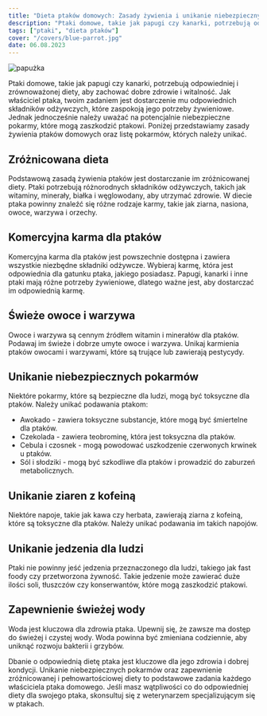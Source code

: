 ```yaml
---
title: "Dieta ptaków domowych: Zasady żywienia i unikanie niebezpiecznych pokarmów"
description: "Ptaki domowe, takie jak papugi czy kanarki, potrzebują odpowiedniej i zrównoważonej diety, aby zachować dobre zdrowie i witalność. Jak właściciel ptaka, twoim zadaniem jest dostarczenie mu odpowiednich składników odżywczych, które zaspokoją jego potrzeby żywieniowe. Jednak jednocześnie należy uważać na potencjalnie niebezpieczne pokarmy, które mogą zaszkodzić ptakowi."
tags: ["ptaki", "dieta ptaków"]
cover: "/covers/blue-parrot.jpg"
date: 06.08.2023
---
```


![papużka](/covers/blue-parrot.jpg)

Ptaki domowe, takie jak papugi czy kanarki, potrzebują odpowiedniej i zrównoważonej diety, aby zachować dobre zdrowie i witalność. Jak właściciel ptaka, twoim zadaniem jest dostarczenie mu odpowiednich składników odżywczych, które zaspokoją jego potrzeby żywieniowe. Jednak jednocześnie należy uważać na potencjalnie niebezpieczne pokarmy, które mogą zaszkodzić ptakowi. Poniżej przedstawiamy zasady żywienia ptaków domowych oraz listę pokarmów, których należy unikać.

## Zróżnicowana dieta

Podstawową zasadą żywienia ptaków jest dostarczanie im zróżnicowanej diety. Ptaki potrzebują różnorodnych składników odżywczych, takich jak witaminy, minerały, białka i węglowodany, aby utrzymać zdrowie. W diecie ptaka powinny znaleźć się różne rodzaje karmy, takie jak ziarna, nasiona, owoce, warzywa i orzechy.

## Komercyjna karma dla ptaków

Komercyjna karma dla ptaków jest powszechnie dostępna i zawiera wszystkie niezbędne składniki odżywcze. Wybieraj karmę, która jest odpowiednia dla gatunku ptaka, jakiego posiadasz. Papugi, kanarki i inne ptaki mają różne potrzeby żywieniowe, dlatego ważne jest, aby dostarczać im odpowiednią karmę.

## Świeże owoce i warzywa

Owoce i warzywa są cennym źródłem witamin i minerałów dla ptaków. Podawaj im świeże i dobrze umyte owoce i warzywa. Unikaj karmienia ptaków owocami i warzywami, które są trujące lub zawierają pestycydy.

## Unikanie niebezpiecznych pokarmów

Niektóre pokarmy, które są bezpieczne dla ludzi, mogą być toksyczne dla ptaków. Należy unikać podawania ptakom:

- Awokado - zawiera toksyczne substancje, które mogą być śmiertelne dla ptaków.
- Czekolada - zawiera teobrominę, która jest toksyczna dla ptaków.
- Cebula i czosnek - mogą powodować uszkodzenie czerwonych krwinek u ptaków.
- Sól i słodziki - mogą być szkodliwe dla ptaków i prowadzić do zaburzeń metabolicznych.

## Unikanie ziaren z kofeiną

Niektóre napoje, takie jak kawa czy herbata, zawierają ziarna z kofeiną, które są toksyczne dla ptaków. Należy unikać podawania im takich napojów.

## Unikanie jedzenia dla ludzi

Ptaki nie powinny jeść jedzenia przeznaczonego dla ludzi, takiego jak fast foody czy przetworzona żywność. Takie jedzenie może zawierać duże ilości soli, tłuszczów czy konserwantów, które mogą zaszkodzić ptakowi.

## Zapewnienie świeżej wody

Woda jest kluczowa dla zdrowia ptaka. Upewnij się, że zawsze ma dostęp do świeżej i czystej wody. Woda powinna być zmieniana codziennie, aby uniknąć rozwoju bakterii i grzybów.

Dbanie o odpowiednią dietę ptaka jest kluczowe dla jego zdrowia i dobrej kondycji. Unikanie niebezpiecznych pokarmów oraz zapewnienie zróżnicowanej i pełnowartościowej diety to podstawowe zadania każdego właściciela ptaka domowego. Jeśli masz wątpliwości co do odpowiedniej diety dla swojego ptaka, skonsultuj się z weterynarzem specjalizującym się w ptakach.
